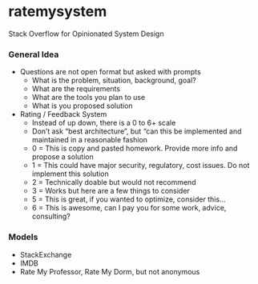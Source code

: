 # ratemysystem
Stack Overflow for Opinionated System Design

### General Idea
- Questions are not open format but asked with prompts
  - What is the problem, situation, background, goal?
  - What are the requirements
  - What are the tools you plan to use
  - What is you proposed solution
- Rating / Feedback System
  - Instead of up down, there is a 0 to 6+ scale
  - Don’t ask “best architecture”, but “can this be implemented and maintained in a reasonable fashion
  - 0 = This is copy and pasted homework. Provide more info and propose a solution
  - 1 = This could have major security, regulatory, cost issues. Do not implement this solution
  - 2 = Technically doable but would not recommend
  - 3 = Works but here are a few things to consider
  - 5 = This is great, if you wanted to optimize, consider this...
  - 6 = This is awesome, can I pay you for some work, advice, consulting?

### Models 
- StackExchange
- IMDB
- Rate My Professor, Rate My Dorm, but not anonymous
